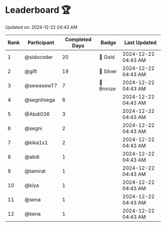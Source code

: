 # Leaderboard 🏆

Updated on: 2024-12-22 04:43 AM

| Rank | Participant       | Completed Days | Badge      | Last Updated         |
|------|-------------------|----------------|------------|----------------------|
| 1    | @sidocoder        | 20             | 🏅 Gold     | 2024-12-22 04:43 AM |
| 2    | @gift             | 19             | 🥈 Silver   | 2024-12-22 04:43 AM |
| 3    | @sewasewT7        | 7              | 🥉 Bronze   | 2024-12-22 04:43 AM |
| 4    | @segnitsega       | 6              |            | 2024-12-22 04:43 AM |
| 5    | @Abdi036          | 3              |            | 2024-12-22 04:43 AM |
| 6    | @segni            | 2              |            | 2024-12-22 04:43 AM |
| 7    | @kika1s1          | 2              |            | 2024-12-22 04:43 AM |
| 8    | @abdi             | 1              |            | 2024-12-22 04:43 AM |
| 9    | @tamirat          | 1              |            | 2024-12-22 04:43 AM |
| 10   | @kiya             | 1              |            | 2024-12-22 04:43 AM |
| 11   | @sena             | 1              |            | 2024-12-22 04:43 AM |
| 12   | @kena             | 1              |            | 2024-12-22 04:43 AM |
